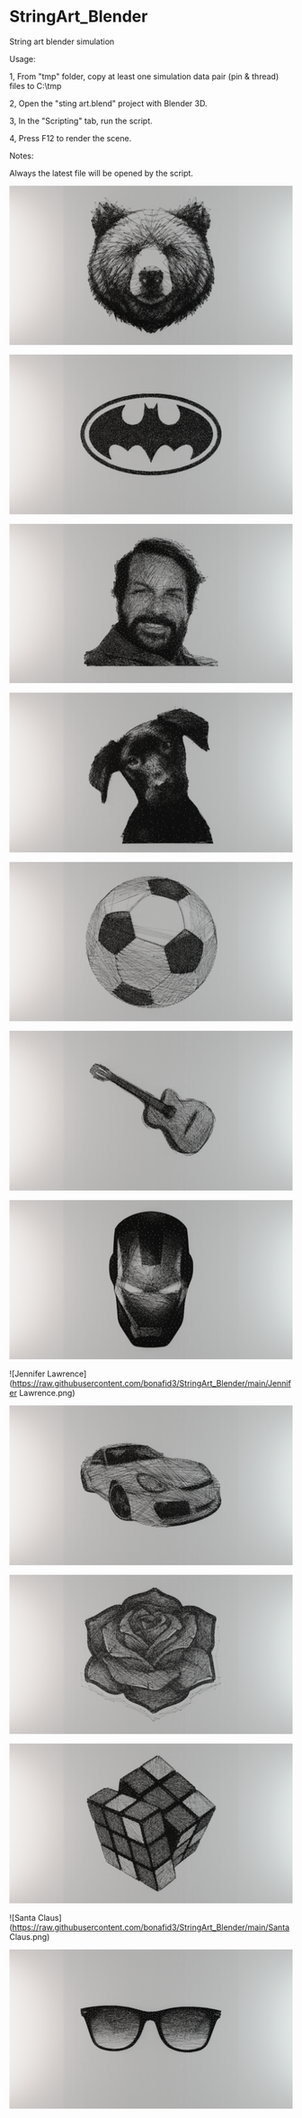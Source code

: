 # StringArt_Blender

String art blender simulation

Usage:

1, From "tmp" folder, copy at least one simulation data pair (pin & thread) files to C:\tmp

2, Open the "sting art.blend" project with Blender 3D.

3, In the "Scripting" tab, run the script.

4, Press F12 to render the scene.

Notes:

Always the latest file will be opened by the script.

![Bear head](https://raw.githubusercontent.com/bonafid3/StringArt_Blender/main/Bear%20head.png)

![Batman logo](https://raw.githubusercontent.com/bonafid3/StringArt_Blender/main/Batman%20logo.png)

![Bud Spencer](https://raw.githubusercontent.com/bonafid3/StringArt_Blender/main/Bud%20Spencer.png)

![Doggo](https://raw.githubusercontent.com/bonafid3/StringArt_Blender/main/Doggo.png)

![Football](https://raw.githubusercontent.com/bonafid3/StringArt_Blender/main/Football.png)

![Guitar](https://raw.githubusercontent.com/bonafid3/StringArt_Blender/main/Guitar.png)

![Ironman](https://raw.githubusercontent.com/bonafid3/StringArt_Blender/main/Ironman.png)

![Jennifer Lawrence](https://raw.githubusercontent.com/bonafid3/StringArt_Blender/main/Jennifer Lawrence.png)

![Porsche](https://raw.githubusercontent.com/bonafid3/StringArt_Blender/main/Porsche.png)

![Rose](https://raw.githubusercontent.com/bonafid3/StringArt_Blender/main/Rose.png)

![Rubik's cube](https://raw.githubusercontent.com/bonafid3/StringArt_Blender/main/Rubik's%20cube.png)

![Santa Claus](https://raw.githubusercontent.com/bonafid3/StringArt_Blender/main/Santa Claus.png)

![Sunglasses](https://raw.githubusercontent.com/bonafid3/StringArt_Blender/main/Sunglasses.png)
